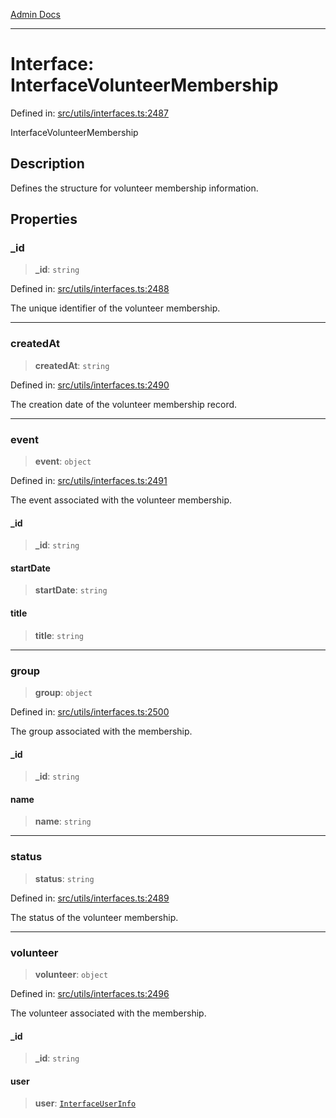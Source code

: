 [Admin Docs](/)

***

# Interface: InterfaceVolunteerMembership

Defined in: [src/utils/interfaces.ts:2487](https://github.com/PalisadoesFoundation/talawa-admin/blob/main/src/utils/interfaces.ts#L2487)

InterfaceVolunteerMembership

## Description

Defines the structure for volunteer membership information.

## Properties

### \_id

> **\_id**: `string`

Defined in: [src/utils/interfaces.ts:2488](https://github.com/PalisadoesFoundation/talawa-admin/blob/main/src/utils/interfaces.ts#L2488)

The unique identifier of the volunteer membership.

***

### createdAt

> **createdAt**: `string`

Defined in: [src/utils/interfaces.ts:2490](https://github.com/PalisadoesFoundation/talawa-admin/blob/main/src/utils/interfaces.ts#L2490)

The creation date of the volunteer membership record.

***

### event

> **event**: `object`

Defined in: [src/utils/interfaces.ts:2491](https://github.com/PalisadoesFoundation/talawa-admin/blob/main/src/utils/interfaces.ts#L2491)

The event associated with the volunteer membership.

#### \_id

> **\_id**: `string`

#### startDate

> **startDate**: `string`

#### title

> **title**: `string`

***

### group

> **group**: `object`

Defined in: [src/utils/interfaces.ts:2500](https://github.com/PalisadoesFoundation/talawa-admin/blob/main/src/utils/interfaces.ts#L2500)

The group associated with the membership.

#### \_id

> **\_id**: `string`

#### name

> **name**: `string`

***

### status

> **status**: `string`

Defined in: [src/utils/interfaces.ts:2489](https://github.com/PalisadoesFoundation/talawa-admin/blob/main/src/utils/interfaces.ts#L2489)

The status of the volunteer membership.

***

### volunteer

> **volunteer**: `object`

Defined in: [src/utils/interfaces.ts:2496](https://github.com/PalisadoesFoundation/talawa-admin/blob/main/src/utils/interfaces.ts#L2496)

The volunteer associated with the membership.

#### \_id

> **\_id**: `string`

#### user

> **user**: [`InterfaceUserInfo`](InterfaceUserInfo.md)
